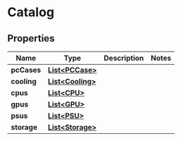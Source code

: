 
# Catalog

## Properties
Name | Type | Description | Notes
------------ | ------------- | ------------- | -------------
**pcCases** | [**List&lt;PCCase&gt;**](PCCase.md) |  | 
**cooling** | [**List&lt;Cooling&gt;**](Cooling.md) |  | 
**cpus** | [**List&lt;CPU&gt;**](CPU.md) |  | 
**gpus** | [**List&lt;GPU&gt;**](GPU.md) |  | 
**psus** | [**List&lt;PSU&gt;**](PSU.md) |  | 
**storage** | [**List&lt;Storage&gt;**](Storage.md) |  | 



